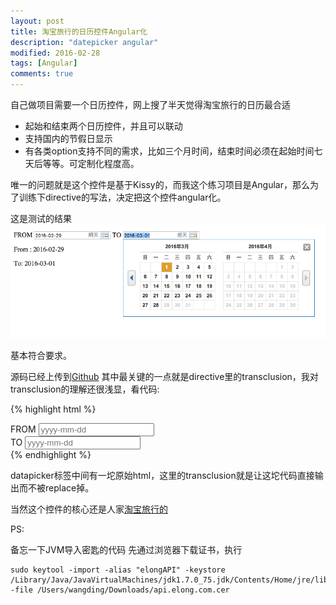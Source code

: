 ```yaml
---
layout: post
title: 淘宝旅行的日历控件Angular化
description: "datepicker angular"
modified: 2016-02-28
tags: [Angular]
comments: true
---
```


自己做项目需要一个日历控件，网上搜了半天觉得淘宝旅行的日历最合适

* 起始和结束两个日历控件，并且可以联动
* 支持国内的节假日显示
* 有各类option支持不同的需求，比如三个月时间，结束时间必须在起始时间七天后等等。可定制化程度高。

唯一的问题就是这个控件是基于Kissy的，而我这个练习项目是Angular，那么为了训练下directive的写法，决定把这个控件angular化。

这是测试的结果
![datepicker](https://raw.githubusercontent.com/deanwong/ngDatepicker/master/snapshot1.png)

基本符合要求。

源码已经上传到[Github](https://github.com/deanwong/ngDatepicker)
其中最关键的一点就是directive里的transclusion，我对transclusion的理解还很浅显，看代码:

{% highlight html %}
<datepicker start-date="J_CheckIn_List" ng-start-model="main.arrivalDate" end-date="J_CheckOut_List"
               ng-end-model="main.departureDate">
  <div class="search_item">
    <label>FROM</label>
    <input type="text" id="J_CheckIn_List" placeholder="yyyy-mm-dd"/>
  </div>
  <div class="search_item">
    <label>TO  </label>
    <input type="text" id="J_CheckOut_List" placeholder="yyyy-mm-dd"/>
  </div>
</datepicker>
{% endhighlight %}

datapicker标签中间有一坨原始html，这里的transclusion就是让这坨代码直接输出而不被replace掉。


当然这个控件的核心还是人家[淘宝旅行的](http://fgm.cc/learn/calendar/trip-calendar/demo1.html)

PS:

备忘一下JVM导入密匙的代码
先通过浏览器下载证书，执行
```
sudo keytool -import -alias "elongAPI" -keystore /Library/Java/JavaVirtualMachines/jdk1.7.0_75.jdk/Contents/Home/jre/lib/security/cacerts -file /Users/wangding/Downloads/api.elong.com.cer
```